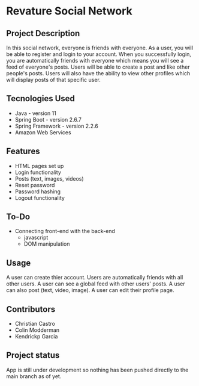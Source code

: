 # Revature Social Network

## Project Description 

In this social network, everyone is friends with everyone. As a user, you will be able to register and login to your account. When you successfully login, you are automatically friends with everyone which means you will see a feed of everyone's posts. Users will be able to create a post and like other people's posts. Users will also have the ability to view other profiles which will display posts of that specific user.

## Tecnologies Used

* Java - version 11
* Spring Boot - version 2.6.7
* Spring Framework - version 2.2.6
* Amazon Web Services

## Features

* HTML pages set up
* Login functionality
* Posts (text, images, videos)
* Reset password
* Password hashing 
* Logout functionality

## To-Do

* Connecting front-end with the back-end 
    * javascript
    * DOM manipulation 

## Usage

A user can create thier account. Users are automatically friends with all other users. A user can see a global feed with other users' posts. 
A user can also post (text, video, image). A user can edit their profile page. 

## Contributors

* Christian Castro
* Colin Modderman
* Kendrickp Garcia

## Project status
App is still under development so nothing has been pushed directly to the main branch as of yet. 
